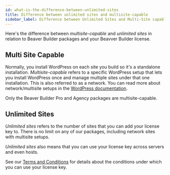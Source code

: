 ```yaml
---
id: what-is-the-difference-between-unlimited-sites
title: Difference between unlimited sites and multisite-capable
sidebar_label: Difference between Unlimited Sites and Multi-Site capable
---
```


Here's the difference between *multisite-capable* and *unlimited sites* in relation to Beaver Builder packages and your Beavver Builder license.

## Multi Site Capable

Normally, you install WordPress on each site you build so it's a standalone installation. *Multisite-capable* refers to a specific WordPress setup that lets you install WordPress once and manage multiple sites under that one installation. This is also referred to as a network.  You can read more about network/multisite setups in the [WordPress documentation](https://wordpress.org/support/article/create-a-network/).  

Only the Beaver Builder Pro and Agency packages are multisite-capable.

## Unlimited Sites

*Unlimited sites* refers to the number of sites that you can add your license key to.  There is no limit on any of our packages, including network sites with multisite setups.  

*Unlimited sites* also means that you can use your license key across servers and even hosts.  

See our [Terms and Conditions](https://www.wpbeaverbuilder.com/terms-and-conditions/) for details about the conditions under which you can use your license key.
